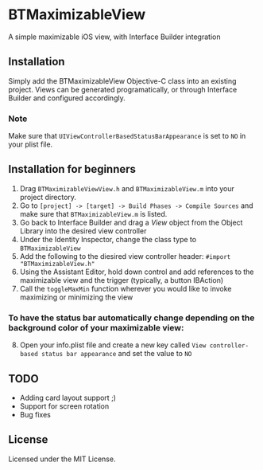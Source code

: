 # BTMaximizableView
A simple maximizable iOS view, with Interface Builder integration

## Installation
Simply add the BTMaximizableView Objective-C class into an existing project. Views can be generated programatically, or through Interface Builder and configured accordingly.

### Note
Make sure that `UIViewControllerBasedStatusBarAppearance` is set to `NO` in your plist file.

## Installation for beginners
1. Drag `BTMaximizableViewView.h` and `BTMaximizableView.m` into your project directory.
2. Go to `[project] -> [target] -> Build Phases -> Compile Sources` and make sure that `BTMaximizableView.m` is listed.
3. Go back to Interface Builder and drag a *View* object from the Object Library into the desired view controller
4. Under the Identity Inspector, change the class type to `BTMaximizableView`
5. Add the following to the diesired view controller header: `#import "BTMaximizableView.h"`
6. Using the Assistant Editor, hold down control and add references to the maximizable view and the trigger (typically, a button IBAction)
7. Call the `toggleMaxMin` function wherever you would like to invoke maximizing or minimizing the view
### To have the status bar automatically change depending on the background color of your maximizable view:
8. Open your info.plist file and create a new key called `View controller-based status bar appearance` and set the value to ``NO``


## TODO
* Adding card layout support ;)
* Support for screen rotation
* Bug fixes

## License
Licensed under the MIT License.
